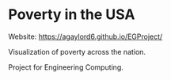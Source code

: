 # Poverty in the USA

Website: https://agaylord6.github.io/EGProject/

Visualization of poverty across the nation. 

Project for Engineering Computing. 
